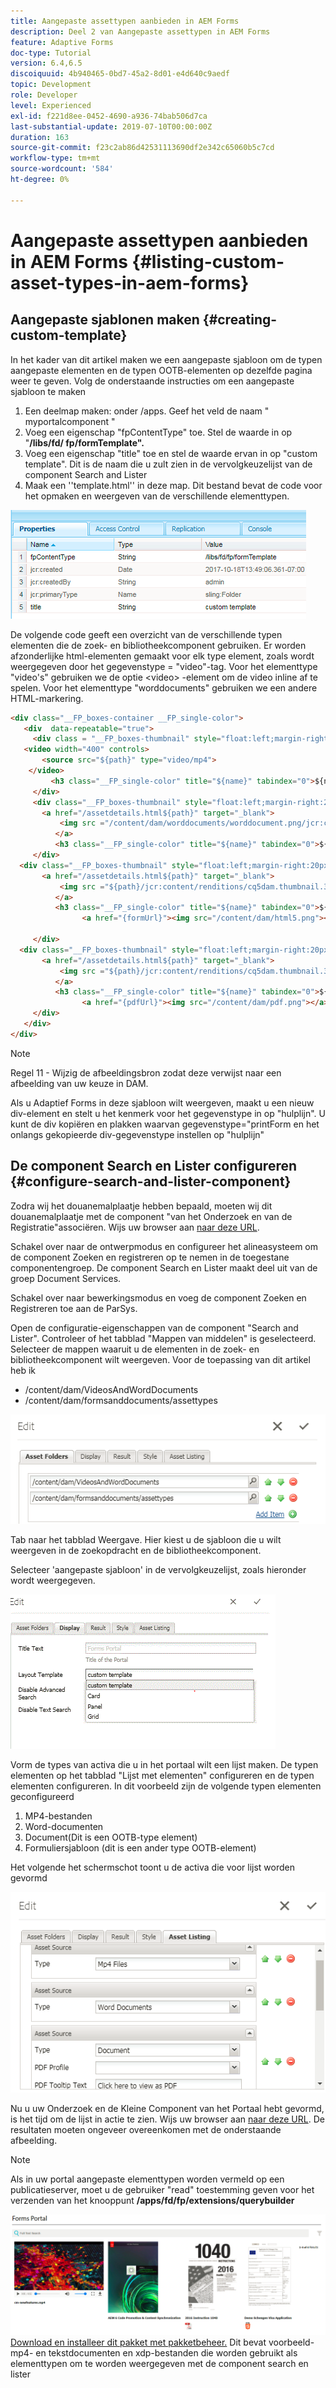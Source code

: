 ```yaml
---
title: Aangepaste assettypen aanbieden in AEM Forms
description: Deel 2 van Aangepaste assettypen in AEM Forms
feature: Adaptive Forms
doc-type: Tutorial
version: 6.4,6.5
discoiquuid: 4b940465-0bd7-45a2-8d01-e4d640c9aedf
topic: Development
role: Developer
level: Experienced
exl-id: f221d8ee-0452-4690-a936-74bab506d7ca
last-substantial-update: 2019-07-10T00:00:00Z
duration: 163
source-git-commit: f23c2ab86d42531113690df2e342c65060b5c7cd
workflow-type: tm+mt
source-wordcount: '584'
ht-degree: 0%

---
```


# Aangepaste assettypen aanbieden in AEM Forms {#listing-custom-asset-types-in-aem-forms}

## Aangepaste sjablonen maken {#creating-custom-template}

In het kader van dit artikel maken we een aangepaste sjabloon om de typen aangepaste elementen en de typen OOTB-elementen op dezelfde pagina weer te geven. Volg de onderstaande instructies om een aangepaste sjabloon te maken

1. Een deelmap maken: onder /apps. Geef het veld de naam &quot; myportalcomponent &quot;
1. Voeg een eigenschap &quot;fpContentType&quot; toe. Stel de waarde in op &quot;**/libs/fd/ fp/formTemplate&quot;.**
1. Voeg een eigenschap &quot;title&quot; toe en stel de waarde ervan in op &quot;custom template&quot;. Dit is de naam die u zult zien in de vervolgkeuzelijst van de component Search and Lister
1. Maak een &#39;&#39;template.html&#39;&#39; in deze map. Dit bestand bevat de code voor het opmaken en weergeven van de verschillende elementtypen.

![appsfolder](assets/appsfolder_.png)

De volgende code geeft een overzicht van de verschillende typen elementen die de zoek- en bibliotheekcomponent gebruiken. Er worden afzonderlijke html-elementen gemaakt voor elk type element, zoals wordt weergegeven door het gegevenstype = &quot;video&quot;-tag. Voor het elementtype &quot;video&#39;s&quot; gebruiken we de optie &lt;video> -element om de video inline af te spelen. Voor het elementtype &quot;worddocuments&quot; gebruiken we een andere HTML-markering.

```html
<div class="__FP_boxes-container __FP_single-color">
   <div  data-repeatable="true">
     <div class = "__FP_boxes-thumbnail" style="float:left;margin-right:20px;" data-type = "videos">
   <video width="400" controls>
       <source src="${path}" type="video/mp4">
    </video>
         <h3 class="__FP_single-color" title="${name}" tabindex="0">${name}</h3>
     </div>
     <div class="__FP_boxes-thumbnail" style="float:left;margin-right:20px;" data-type = "worddocuments">
       <a href="/assetdetails.html${path}" target="_blank">
           <img src ="/content/dam/worddocuments/worddocument.png/jcr:content/renditions/cq5dam.thumbnail.319.319.png"/>
          </a>
          <h3 class="__FP_single-color" title="${name}" tabindex="0">${name}</h3>
     </div>
  <div class="__FP_boxes-thumbnail" style="float:left;margin-right:20px;" data-type = "xfaForm">
       <a href="/assetdetails.html${path}" target="_blank">
           <img src ="${path}/jcr:content/renditions/cq5dam.thumbnail.319.319.png"/>
          </a>
          <h3 class="__FP_single-color" title="${name}" tabindex="0">${name}</h3>
                <a href="{formUrl}"><img src="/content/dam/html5.png"></a><p>

     </div>
  <div class="__FP_boxes-thumbnail" style="float:left;margin-right:20px;" data-type = "printForm">
       <a href="/assetdetails.html${path}" target="_blank">
           <img src ="${path}/jcr:content/renditions/cq5dam.thumbnail.319.319.png"/>
          </a>
          <h3 class="__FP_single-color" title="${name}" tabindex="0">${name}</h3>
                <a href="{pdfUrl}"><img src="/content/dam/pdf.png"></a><p>
     </div>
   </div>
</div>
```

>[!NOTE]
>
>Regel 11 - Wijzig de afbeeldingsbron zodat deze verwijst naar een afbeelding van uw keuze in DAM.
>
>Als u Adaptief Forms in deze sjabloon wilt weergeven, maakt u een nieuw div-element en stelt u het kenmerk voor het gegevenstype in op &quot;hulplijn&quot;. U kunt de div kopiëren en plakken waarvan gegevenstype=&quot;printForm en het onlangs gekopieerde div-gegevenstype instellen op &quot;hulplijn&quot;

## De component Search en Lister configureren {#configure-search-and-lister-component}

Zodra wij het douanemalplaatje hebben bepaald, moeten wij dit douanemalplaatje met de component &quot;van het Onderzoek en van de Registratie&quot;associëren. Wijs uw browser aan [naar deze URL](http://localhost:4502/editor.html/content/AemForms/CustomPortal.html).

Schakel over naar de ontwerpmodus en configureer het alineasysteem om de component Zoeken en registreren op te nemen in de toegestane componentengroep. De component Search en Lister maakt deel uit van de groep Document Services.

Schakel over naar bewerkingsmodus en voeg de component Zoeken en Registreren toe aan de ParSys.

Open de configuratie-eigenschappen van de component &quot;Search and Lister&quot;. Controleer of het tabblad &quot;Mappen van middelen&quot; is geselecteerd. Selecteer de mappen waaruit u de elementen in de zoek- en bibliotheekcomponent wilt weergeven. Voor de toepassing van dit artikel heb ik

* /content/dam/VideosAndWordDocuments
* /content/dam/formsanddocuments/assettypes

![assetmap](assets/selectingassetfolders.png)

Tab naar het tabblad Weergave. Hier kiest u de sjabloon die u wilt weergeven in de zoekopdracht en de bibliotheekcomponent.

Selecteer &#39;aangepaste sjabloon&#39; in de vervolgkeuzelijst, zoals hieronder wordt weergegeven.

![zoekmachine](assets/searchandlistercomponent.gif)

Vorm de types van activa die u in het portaal wilt een lijst maken. De typen elementen op het tabblad &quot;Lijst met elementen&quot; configureren en de typen elementen configureren. In dit voorbeeld zijn de volgende typen elementen geconfigureerd

1. MP4-bestanden
1. Word-documenten
1. Document(Dit is een OOTB-type element)
1. Formuliersjabloon (dit is een ander type OOTB-element)

Het volgende het schermschot toont u de activa die voor lijst worden gevormd

![assettypen](assets/assettypes.png)

Nu u uw Onderzoek en de Kleine Component van het Portaal hebt gevormd, is het tijd om de lijst in actie te zien. Wijs uw browser aan [naar deze URL](http://localhost:4502/content/AemForms/CustomPortal.html?wcmmode=disabled). De resultaten moeten ongeveer overeenkomen met de onderstaande afbeelding.

>[!NOTE]
>
>Als in uw portal aangepaste elementtypen worden vermeld op een publicatieserver, moet u de gebruiker &quot;read&quot; toestemming geven voor het verzenden van het knooppunt **/apps/fd/fp/extensions/querybuilder**

![assettypen](assets/assettypeslistings.png)
[Download en installeer dit pakket met pakketbeheer.](assets/customassettypekt1.zip) Dit bevat voorbeeld-mp4- en tekstdocumenten en xdp-bestanden die worden gebruikt als elementtypen om te worden weergegeven met de component search en lister
